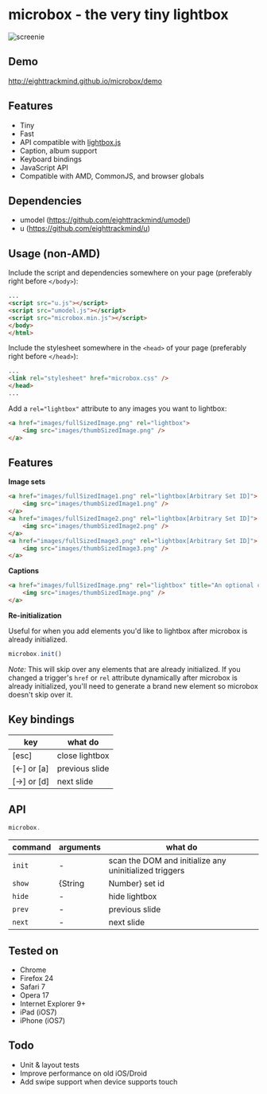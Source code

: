 microbox - the very tiny lightbox
=================================

![screenie](http://i.imgur.com/9aOYMU3.jpg)

## Demo

http://eighttrackmind.github.io/microbox/demo

## Features

- Tiny
- Fast
- API compatible with [lightbox.js](http://lokeshdhakar.com/projects/lightbox2/)
- Caption, album support
- Keyboard bindings
- JavaScript API
- Compatible with AMD, CommonJS, and browser globals

## Dependencies

- umodel (https://github.com/eighttrackmind/umodel)
- u (https://github.com/eighttrackmind/u)

## Usage (non-AMD)

Include the script and dependencies somewhere on your page (preferably right before `</body>`):

```html
...
<script src="u.js"></script>
<script src="umodel.js"></script>
<script src="microbox.min.js"></script>
</body>
</html>
```

Include the stylesheet somewhere in the `<head>` of your page (preferably right before `</head>`):

```html
...
<link rel="stylesheet" href="microbox.css" />
</head>
...
```

Add a `rel="lightbox"` attribute to any images you want to lightbox:

```html
<a href="images/fullSizedImage.png" rel="lightbox">
	<img src="images/thumbSizedImage.png" />
</a>
```

## Features

**Image sets**

```html
<a href="images/fullSizedImage1.png" rel="lightbox[Arbitrary Set ID]">
	<img src="images/thumbSizedImage1.png" />
</a>
<a href="images/fullSizedImage2.png" rel="lightbox[Arbitrary Set ID]">
	<img src="images/thumbSizedImage2.png" />
</a>
<a href="images/fullSizedImage3.png" rel="lightbox[Arbitrary Set ID]">
	<img src="images/thumbSizedImage3.png" />
</a>
```

**Captions**

```html
<a href="images/fullSizedImage.png" rel="lightbox" title="An optional caption goes here and can contain anything, even <strong>HTML</strong>">
	<img src="images/thumbSizedImage.png" />
</a>
```

**Re-initialization**

Useful for when you add elements you'd like to lightbox after microbox is already initialized.

```js
microbox.init()
```

*Note:* This will skip over any elements that are already initialized. If you changed a trigger's `href` or `rel` attribute dynamically after microbox is already initialized, you'll need to generate a brand new element so microbox doesn't skip over it.

## Key bindings

| key			| what do			|
|---------------|-------------------|
| [esc]			| close lightbox	|
| [←] or [a]	| previous slide	|
| [→] or [d]	| next slide		|

## API

```js
microbox.
```

| command	| arguments					| what do												|
|-----------|---------------------------|-------------------------------------------------------|
| `init`	| -							| scan the DOM and initialize any uninitialized triggers|
| `show`	| {String|Number} set id	| show lightbox with the given ID						|
| `hide`	| -							| hide lightbox											|
| `prev`	| -							| previous slide										|
| `next`	| -							| next slide											|

## Tested on

- Chrome
- Firefox 24
- Safari 7
- Opera 17
- Internet Explorer 9+
- iPad (iOS7)
- iPhone (iOS7)

## Todo

- Unit & layout tests
- Improve performance on old iOS/Droid
- Add swipe support when device supports touch